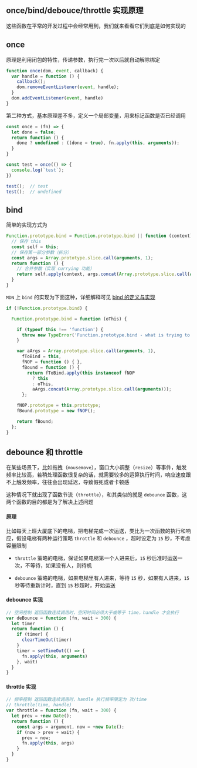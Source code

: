 


## once/bind/debouce/throttle 实现原理

这些函数在平常的开发过程中会经常用到，我们就来看看它们到底是如何实现的

<!--more-->

## once

原理是利用闭包的特性，传递参数，执行完一次以后就自动解除绑定

```js
function once(dom, event, callback) {
  var handle = function () {
    callback();
    dom.removeEventListener(event, handle);
  }
  dom.addEventListener(event, handle)
}
```

第二种方式，基本原理差不多，定义一个局部变量，用来标记函数是否已经调用

```js
const once = (fn) => {
  let done = false;
  return function () {
    done ? undefined : ((done = true), fn.apply(this, arguments));
  }
}

const test = once(() => {
  console.log(`test`);
})

test();  // test
test();  // undefined
```

## bind

简单的实现方式为

```js
Function.prototype.bind = Function.prototype.bind || function (context) {
  // 保存 this
  const self = this;
  // 保存第一部分参数（拆分）
  const args = Array.prototype.slice.call(arguments, 1);
  return function () {
    // 合并参数（实现 currying 功能）
    return self.apply(context, args.concat(Array.prototype.slice.call(arguments)));
  }
}
```

`MDN` 上 `bind` 的实现为下面这种，详细解释可见 [bind 的定义与实现](https://heptaluan.github.io/2017/05/07/JavaScript/15/)

```js
if (!Function.prototype.bind) {

  Function.prototype.bind = function (oThis) {

    if (typeof this !== 'function') {
      throw new TypeError('Function.prototype.bind - what is trying to be bound is not callable');
    }

    var aArgs = Array.prototype.slice.call(arguments, 1),
      fToBind = this,
      fNOP = function () { },
      fBound = function () {
        return fToBind.apply(this instanceof fNOP
          ? this
          : oThis,
          aArgs.concat(Array.prototype.slice.call(arguments)));
      };

    fNOP.prototype = this.prototype;
    fBound.prototype = new fNOP();

    return fBound;
  };
}
```


## debounce 和 throttle

在某些场景下，比如拖拽（`mousemove`），窗口大小调整（`resize`）等事件，触发频率比较高，若稍处理函数很复杂的话，就需要较多的运算执行时间，响应速度跟不上触发频率，往往会出现延迟，导致假死或者卡顿感

这种情况下就出现了函数节流（`throttle`），和其类似的就是 `debounce` 函数，这两个函数的目的都是为了解决上述问题

#### 原理

比如每天上班大厦底下的电梯，把电梯完成一次运送，类比为一次函数的执行和响应，假设电梯有两种运行策略 `throttle` 和 `debounce` ，超时设定为 `15` 秒，不考虑容量限制

* `throttle` 策略的电梯，保证如果电梯第一个人进来后，`15` 秒后准时运送一次，不等待，如果没有人，则待机

* `debounce` 策略的电梯，如果电梯里有人进来，等待 `15` 秒，如果有人进来，`15` 秒等待重新计时，直到 `15` 秒超时，开始运送


#### debounce 实现

```js
// 空闲控制 返回函数连续调用时，空闲时间必须大于或等于 time，handle 才会执行
var deBounce = function (fn, wait = 300) {
  let timer
  return function () {
    if (timer) {
      clearTimeOut(timer)
    }
    timer = setTimeOut(() => {
      fn.apply(this, arguments)
    }, wait)
  }
}
```


#### throttle 实现

```js
// 频率控制 返回函数连续调用时，handle 执行频率限定为 次/time
// throttle(time, handle)
var throttle = function (fn, wait = 300) {
  let prev = +new Date();
  return function () {
    const args = argument, now = +new Date();
    if (now > prev + wait) {
      prev = now;
      fn.apply(this, args)
    }
  }
}
```